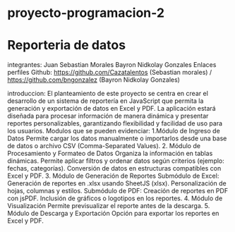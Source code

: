# proyecto-programacion-2
# Reporteria de datos
integrantes: Juan Sebastian Morales Bayron Nidkolay Gonzales
Enlaces perfiles Github: https://github.com/Cazatalentos (Sebastian morales)  /  https://github.com/bngonzalez (Bayron Nidkolay Gonzales)


introduccion:
El planteamiento de este proyecto se centra en crear el desarrollo de un sistema de reportería en JavaScript que permita la generación y exportación de datos en Excel y PDF. La aplicación estará diseñada para procesar información de manera dinámica y presentar reportes personalizables, garantizando flexibilidad y facilidad de uso para los usuarios.
Modulos que se pueden evidenciar:
1.Módulo de Ingreso de Datos
Permite cargar los datos manualmente o importarlos desde una base de datos o archivo CSV (Comma-Separated Values).
2. Módulo de Procesamiento y Formateo de Datos
Organiza la información en tablas dinámicas.
Permite aplicar filtros y ordenar datos según criterios (ejemplo: fechas, categorías).
Conversión de datos en estructuras compatibles con Excel y PDF.
3. Módulo de Generación de Reportes
Submódulo de Excel:
Generación de reportes en .xlsx usando SheetJS (xlsx).
Personalización de hojas, columnas y estilos.
Submódulo de PDF:
Creación de reportes en PDF con jsPDF.
Inclusión de gráficos o logotipos en los reportes.
4. Módulo de Visualización
Permite previsualizar el reporte antes de la descarga.
5. Módulo de Descarga y Exportación
Opción para exportar los reportes en Excel y PDF.
